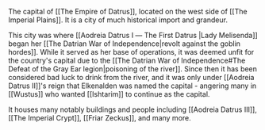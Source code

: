 The capital of [[The Empire of Datrus]], located on the west side of [[The Imperial Plains]]. It is a city of much historical import and grandeur. 

This city was where [[Aodreia Datrus Ⅰ ― The First Datrus |Lady Melisenda]] began her [[The Datrian War of Independence|revolt against the goblin hordes]]. While it served as her base of operations, it was deemed unfit for the country's capital due to the [[The Datrian War of Independence#The Defeat of the Gray Ear legion|poisoning of the river]]. Since then it has been considered bad luck to drink from the river, and it was only under [[Aodreia Datrus Ⅱ]]'s reign that Elkenalden was named the capital - angering many in [[Wustus]] who wanted [[Ishtarim]] to continue as the capital. 

It houses many notably buildings and people including [[Aodreia Datrus Ⅲ]], [[The Imperial Crypt]], [[Friar Zeckus]], and many more.